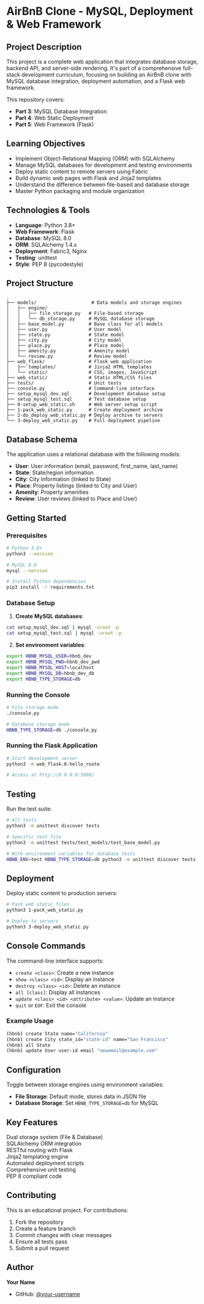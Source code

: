 # AirBnB Clone - MySQL, Deployment & Web Framework

## Project Description

This project is a complete web application that integrates database storage, backend API, and server-side rendering. It's part of a comprehensive full-stack development curriculum, focusing on building an AirBnB clone with MySQL database integration, deployment automation, and a Flask web framework.

This repository covers:
- **Part 3**: MySQL Database Integration
- **Part 4**: Web Static Deployment
- **Part 5**: Web Framework (Flask)

##  Learning Objectives

- Implement Object-Relational Mapping (ORM) with SQLAlchemy
- Manage MySQL databases for development and testing environments
- Deploy static content to remote servers using Fabric
- Build dynamic web pages with Flask and Jinja2 templates
- Understand the difference between file-based and database storage
- Master Python packaging and module organization

##  Technologies & Tools

- **Language**: Python 3.8+
- **Web Framework**: Flask
- **Database**: MySQL 8.0
- **ORM**: SQLAlchemy 1.4.x
- **Deployment**: Fabric3, Nginx
- **Testing**: unittest
- **Style**: PEP 8 (pycodestyle)

##  Project Structure

```
.
├── models/                    # Data models and storage engines
│   ├── engine/
│   │   ├── file_storage.py   # File-based storage
│   │   └── db_storage.py     # MySQL database storage
│   ├── base_model.py         # Base class for all models
│   ├── user.py               # User model
│   ├── state.py              # State model
│   ├── city.py               # City model
│   ├── place.py              # Place model
│   ├── amenity.py            # Amenity model
│   └── review.py             # Review model
├── web_flask/                # Flask web application
│   ├── templates/            # Jinja2 HTML templates
│   └── static/               # CSS, images, JavaScript
├── web_static/               # Static HTML/CSS files
├── tests/                    # Unit tests
├── console.py                # Command-line interface
├── setup_mysql_dev.sql       # Development database setup
├── setup_mysql_test.sql      # Test database setup
├── 0-setup_web_static.sh     # Web server setup script
├── 1-pack_web_static.py      # Create deployment archive
├── 2-do_deploy_web_static.py # Deploy archive to servers
└── 3-deploy_web_static.py    # Full deployment pipeline
```

##  Database Schema

The application uses a relational database with the following models:

- **User**: User information (email, password, first_name, last_name)
- **State**: State/region information
- **City**: City information (linked to State)
- **Place**: Property listings (linked to City and User)
- **Amenity**: Property amenities
- **Review**: User reviews (linked to Place and User)

##  Getting Started

### Prerequisites

```bash
# Python 3.8+
python3 --version

# MySQL 8.0
mysql --version

# Install Python dependencies
pip3 install -r requirements.txt
```

### Database Setup

1. **Create MySQL databases**:
```bash
cat setup_mysql_dev.sql | mysql -uroot -p
cat setup_mysql_test.sql | mysql -uroot -p
```

2. **Set environment variables**:
```bash
export HBNB_MYSQL_USER=hbnb_dev
export HBNB_MYSQL_PWD=hbnb_dev_pwd
export HBNB_MYSQL_HOST=localhost
export HBNB_MYSQL_DB=hbnb_dev_db
export HBNB_TYPE_STORAGE=db
```

### Running the Console

```bash
# File storage mode
./console.py

# Database storage mode
HBNB_TYPE_STORAGE=db ./console.py
```

### Running the Flask Application

```bash
# Start development server
python3 -m web_flask.0-hello_route

# Access at http://0.0.0.0:5000/
```

##  Testing

Run the test suite:

```bash
# All tests
python3 -m unittest discover tests

# Specific test file
python3 -m unittest tests/test_models/test_base_model.py

# With environment variables for database tests
HBNB_ENV=test HBNB_TYPE_STORAGE=db python3 -m unittest discover tests
```

##  Deployment

Deploy static content to production servers:

```bash
# Pack web static files
python3 1-pack_web_static.py

# Deploy to servers
python3 3-deploy_web_static.py
```

##  Console Commands

The command-line interface supports:

- `create <class>`: Create a new instance
- `show <class> <id>`: Display an instance
- `destroy <class> <id>`: Delete an instance
- `all [class]`: Display all instances
- `update <class> <id> <attribute> <value>`: Update an instance
- `quit` or `EOF`: Exit the console

### Example Usage

```bash
(hbnb) create State name="California"
(hbnb) create City state_id="state-id" name="San Francisco"
(hbnb) all State
(hbnb) update User user-id email "newemail@example.com"
```

##  Configuration

Toggle between storage engines using environment variables:

- **File Storage**: Default mode, stores data in JSON file
- **Database Storage**: Set `HBNB_TYPE_STORAGE=db` for MySQL

##  Key Features

 Dual storage system (File & Database)  
 SQLAlchemy ORM integration  
 RESTful routing with Flask  
 Jinja2 templating engine  
 Automated deployment scripts  
 Comprehensive unit testing  
 PEP 8 compliant code  

##  Contributing

This is an educational project. For contributions:

1. Fork the repository
2. Create a feature branch
3. Commit changes with clear messages
4. Ensure all tests pass
5. Submit a pull request


##  Author

**Your Name**
- GitHub: [@your-username](https://github.com/your-username)
  